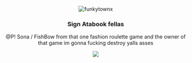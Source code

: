 <p align="center"> <img src="https://komarev.com/ghpvc/?username=funkytownx&label=Profile%20views!!&color=817778&style=square" alt="funkytownx" /> </p>
<h3 align="center"> Sign Atabook fellas</h3>
<p align="center"> @P! Sona / FishBow from that one fashion roulette game and the owner of that game im gonna fucking destroy yalls asses </p>
<p align="center"> <img src="https://i.pinimg.com/originals/fe/6c/df/fe6cdf5fde69519f19f5c1a2923870d6.gif"/> </p>
